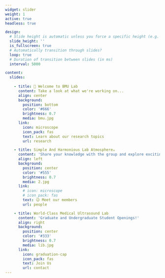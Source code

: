 ```yaml
---
widget: slider
weight: 1
active: true
headless: true

design:
  # Slide height is automatic unless you force a specific height (e.g. '400px')
  slide_height: ''
  is_fullscreen: true
  # Automatically transition through slides?
  loop: true
  # Duration of transition between slides (in ms)
  interval: 5000

content:
  slides:
  
    - title: 👋 Welcome to BMU Lab
      content: Take a look at what we're working on...
      align: center
      background:
        position: bottom
        color: '#666'
        brightness: 0.7
        media: bmu.jpg
      link:
        icon: microscope
        icon_pack: fas
        text: Learn about our research topics
        url: research

    - title: Simple And Harmonious Lab Atmosphere☕️
      content: 'Share your knowledge with the group and explore exciting new topics together!'
      align: left
      background:
        position: center
        color: '#555'
        brightness: 0.7
        media: 2.jpg
      link:
        # icon: microscope
        # icon_pack: fas
        text: 😉 Meet our members
        url: people

    - title: World-Class Medical Ultrasound Lab
      content: 'Graduate and Undergraduate Student Openings!'
      align: right
      background:
        position: center
        color: '#333'
        brightness: 0.7
        media: lib.jpg
      link:
        icon: graduation-cap
        icon_pack: fas
        text: Join Us
        url: contact
---
```


